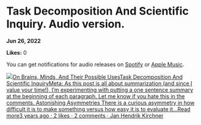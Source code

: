 # Task Decomposition And Scientific Inquiry. Audio version.

**Jun 26, 2022**

**Likes:** 0

You can get notifications for audio releases on [Spotify](https://open.spotify.com/show/6vHVA4oHPEnt3AqJF6WB64) or [Apple Music](https://podcasts.apple.com/us/podcast/on-brains-minds-and-their-possible-uses/id1617525316).

[![](https://substackcdn.com/image/fetch/w_56,c_limit,f_auto,q_auto:good,fl_progressive:steep/https%3A%2F%2Fbucketeer-e05bbc84-baa3-437e-9518-adb32be77984.s3.amazonaws.com%2Fpublic%2Fimages%2F3c853a3b-98b1-478d-b392-7c3bd57af339_1280x1280.png)On Brains, Minds, And Their Possible UsesTask Decomposition And Scientific InquiryMeta: As this post is all about summarization (and since I value your time!), I’m experimenting with putting a one sentence summary at the beginning of each paragraph. Let me know if you hate this in the comments. Astonishing Asymmetries There is a curious asymmetry in how difficult it is to make something versus how easy it is to evaluate it…Read more3 years ago · 2 likes · 2 comments · Jan Hendrik Kirchner](https://universalprior.substack.com/p/task-decomposition-and-scientific?utm_source=substack&utm_campaign=post_embed&utm_medium=web)
